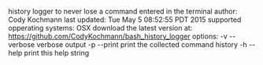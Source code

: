 history logger to never lose a command entered in the terminal
author: Cody Kochmann
last updated: Tue May 5 08:52:55 PDT 2015
supported opperating systems: OSX
download the latest version at: https://github.com/CodyKochmann/bash_history_logger
options:
    -v --verbose     verbose output
    -p --print       print the collected command history
    -h --help        print this help string
